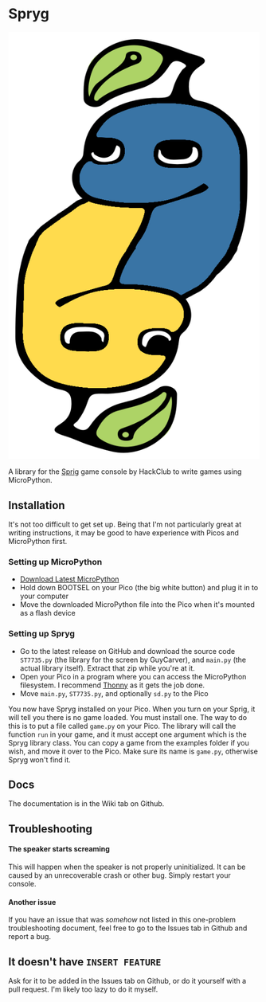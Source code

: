 # Spryg
![Spryg Logo](logo.png)

A library for the [Sprig](https://sprig.hackclub.com/) game console by HackClub to write games using MicroPython.

## Installation
It's not too difficult to get set up. Being that I'm not particularly great at writing instructions, it may be good to have experience with Picos and MicroPython first.
### Setting up MicroPython
- [Download Latest MicroPython](https://micropython.org/download/rp2-pico/rp2-pico-latest.uf2)
- Hold down BOOTSEL on your Pico (the big white button) and plug it in to your computer
- Move the downloaded MicroPython file into the Pico when it's mounted as a flash device
### Setting up Spryg
- Go to the latest release on GitHub and download the source code `ST7735.py` (the library for the screen by GuyCarver), and `main.py` (the actual library itself). Extract that zip while you're at it.
- Open your Pico in a program where you can access the MicroPython filesystem. I recommend [Thonny](https://projects.raspberrypi.org/en/projects/getting-started-with-the-pico/2) as it gets the job done.
- Move `main.py`, `ST7735.py`, and optionally `sd.py` to the Pico

You now have Spryg installed on your Pico. When you turn on your Sprig, it will tell you there is no game loaded. You must install one. The way to do this is to put a file called `game.py` on your Pico. The library will call the function `run` in your game, and it must accept one argument which is the Spryg library class.
You can copy a game from the examples folder if you wish, and move it over to the Pico. Make sure its name is `game.py`, otherwise Spryg won't find it.

## Docs

The documentation is in the Wiki tab on Github.

## Troubleshooting

#### The speaker starts screaming

This will happen when the speaker is not properly uninitialized. It can be caused by an unrecoverable crash or other bug. Simply restart your console.

#### Another issue

If you have an issue that was *somehow* not listed in this one-problem troubleshooting document, feel free to go to the Issues tab in Github and report a bug.

## It doesn't have `INSERT FEATURE`

Ask for it to be added in the Issues tab on Github, or do it yourself with a pull request. I'm likely too lazy to do it myself.

